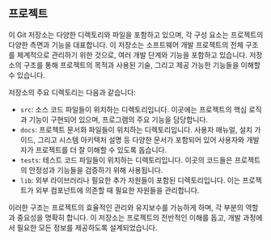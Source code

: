 ## 프로젝트

이 Git 저장소는 다양한 디렉토리와 파일을 포함하고 있으며, 각 구성 요소는 프로젝트의 다양한 측면과 기능을 대표합니다. 이 저장소는 소프트웨어 개발 프로젝트의 전체 구조를 체계적으로 관리하기 위한 것으로, 여러 개발 단계와 기능을 포함하고 있습니다. 저장소의 구조를 통해 프로젝트의 목적과 사용된 기술, 그리고 제공 가능한 기능들을 이해할 수 있습니다.

저장소의 주요 디렉토리는 다음과 같습니다:

*   `src`: 소스 코드 파일들이 위치하는 디렉토리입니다. 이곳에는 프로젝트의 핵심 로직과 기능이 구현되어 있으며, 프로그램의 주요 기능을 담당합니다.
*   `docs`: 프로젝트 문서화 파일들이 위치하는 디렉토리입니다. 사용자 매뉴얼, 설치 가이드, 그리고 시스템 아키텍처 설명 등 다양한 문서가 포함되어 있어 사용자와 개발자가 프로젝트를 더 잘 이해할 수 있도록 돕습니다.
*   `tests`: 테스트 코드 파일들이 위치하는 디렉토리입니다. 이곳의 코드들은 프로젝트의 안정성과 기능들을 검증하기 위해 사용됩니다.
*   `lib`: 외부 라이브러리나 필요한 추가 자원들이 포함된 디렉토리입니다. 이는 프로젝트가 외부 컴포넌트에 의존할 때 필요한 자원들을 관리합니다.

이러한 구조는 프로젝트의 효율적인 관리와 유지보수를 가능하게 하며, 각 부분의 역할과 중요성을 명확히 합니다. 이 저장소는 프로젝트의 전반적인 이해를 돕고, 개발 과정에서 필요한 모든 정보를 제공하도록 설계되었습니다.





